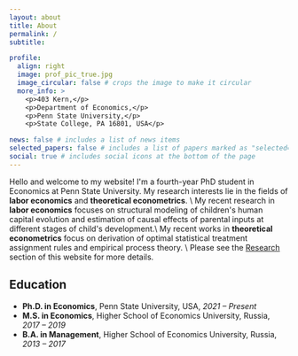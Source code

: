 ```yaml
---
layout: about
title: About
permalink: /
subtitle:

profile:
  align: right
  image: prof_pic_true.jpg
  image_circular: false # crops the image to make it circular
  more_info: >
    <p>403 Kern,</p>
    <p>Department of Economics,</p>
    <p>Penn State University,</p>
    <p>State College, PA 16801, USA</p>

news: false # includes a list of news items
selected_papers: false # includes a list of papers marked as "selected={true}"
social: true # includes social icons at the bottom of the page
---
```


Hello and welcome to my website! I'm a fourth-year PhD student in Economics at Penn State University. My research interests lie in the fields of **labor economics** and **theoretical econometrics**. \\
My recent research in **labor economics** focuses on structural modeling of children's human capital evolution and estimation of causal effects of parental inputs at different stages of child's development.\\
My recent works in **theoretical econometrics** focus on derivation of optimal statistical treatment assignment rules and empirical process theory. \\
Please see the [Research](/Research/) section of this website for more details.

## Education

- **Ph.D. in Economics**, Penn State University, USA, *2021 – Present*
- **M.S. in Economics**, Higher School of Economics University, Russia, *2017 – 2019*
- **B.A. in Management**, Higher School of Economics University, Russia, *2013 – 2017*
